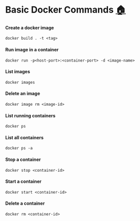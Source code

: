 # Basic Docker Commands [:house:](../README.md)

#### Create a docker image

```shell
docker build . -t <tag>
```

#### Run image in a container

```shell
docker run -p<host-port>:<container-port> -d <image-name>
```

#### List images

```shell
docker images
```

#### Delete an image

```shell
docker image rm <image-id>
```

#### List running containers

```shell
docker ps
```

#### List all containers

```shell
docker ps -a
```

#### Stop a container

```shell
docker stop <container-id>
```

#### Start a container

```shell
docker start <container-id>
```

#### Delete a container

```shell
docker rm <container-id>
```

